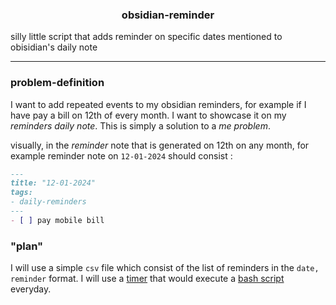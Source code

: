 <h3 align="center">obsidian-reminder</h3>

silly little script that adds reminder on specific dates mentioned to obisidian's daily note

--- 

### problem-definition

I want to add repeated events to my obsidian reminders, for example if I have pay a bill on 12th of every month. 
I want to showcase it on my _reminders daily note_. This is simply a solution to a _me problem_.

visually, in the _reminder_ note that is generated on 12th on any month, for example reminder note on `12-01-2024` should
consist :

```md
---
title: "12-01-2024"
tags:
- daily-reminders
---
- [ ] pay mobile bill
```

### "plan"

I will use a simple `csv` file which consist of the list of reminders in the `date, reminder` format. I will use a [timer](https://wiki.archlinux.org/title/Systemd/Timers) that would execute a [bash script](reminder-schedule.sh) everyday. 
